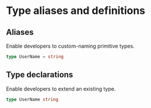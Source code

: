 # Type aliases and definitions


## Aliases

Enable developers to custom-naming primitive types.

```go
type UserName = string
```

## Type declarations

Enable developers to extend an existing type.

```go
type UserName string
```